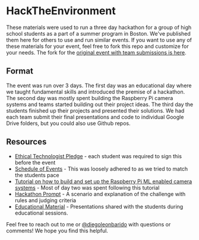 # HackTheEnvironment

These materials were used to run a three day hackathon for a group of high school students as a part of a summer program in Boston. We've published them here for others to use and run similar events. If you want to use any of these materials for your event, feel free to fork this repo and customize for your needs. The fork for the [original event with team submissions is here]().

## Format
The event was run over 3 days. The first day was an educational day where we taught fundamental skills and introduced the premise of a hackathon. The second day was mostly spent building the Raspberry Pi camera systems and teams started building out their project ideas. The third day the students finished up their projects and presented their solutions. We had each team submit their final presentations and code to individual Google Drive folders, but you could also use Github repos.

## Resources
* [Ethical Technologist Pledge](./Ethical_Technologist_Pledge.pdf) - each student was required to sign this before the event
* [Schedule of Events]() - This was loosely adhered to as we tried to match the students pace
* [Tutorial on how to build and set up the Raspberry Pi ML enabled camera systems](./ComputerVisionRaspberryPi_Tutorial.md) - Most of day two was spent following this tutorial
* [Hackathon Prompt](./Hackathon_Prompt.md) - A scenario and explanation of the challenge with rules and judging criteria
* [Educational Material](./Educational_Material) - Presentations shared with the students during educational sessions.


Feel free to reach out to me or [@diegoleonbarido](https://github.com/diegoleonbarido) with questions or comments! We hope you find this helpful.
